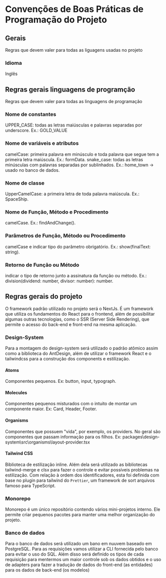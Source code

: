
# Convenções de Boas Práticas de Programação do Projeto



## Gerais
Regras que devem valer para todas as liguagens usadas no projeto

### Idioma
Inglês



## Regras gerais linguagens de programção
Regras que devem valer para todas as linguagens de programação

### Nome de constantes
UPPER_CASE: todas as letras maiúsculas e palavras separadas por underscore. Ex.: GOLD_VALUE

### Nome de variáveis e atributos
camelCase: primeira palavra em minúsculo e toda palavra que segue tem a primeira letra maiúscula. Ex.: formData.
snake_case: todas as letras minúsculas com palavras separadas por sublinhados. Ex.: home_town -> usado no banco de dados.

### Nome de classe
UpperCamelCase: a primeira letra de toda palavra maiúscula. Ex.: SpaceShip.

### Nome de Função, Método e Procedimento
camelCase. Ex.: findAndChange().

### Parâmetros de Função, Método ou Procedimento
camelCase e indicar tipo do parâmetro obrigatório. Ex.: show(finalText: string).

### Retorno de Função ou Método
indicar o tipo de retorno junto a assinatura da função ou método. Ex.: division(dividend: number, divisor: number): number.



## Regras gerais do projeto
O framework padrão utilizado no projeto será o NextJs. É um framework que utiliza os fundamentos do React para o frontend, além de possibilitar algumas outras tecnologias, como o SSR (Server Side Rendering), que permite o acesso do back-end e front-end na mesma aplicação.


### Design-System
Para a montagem do design-system será utilizado o padrão atômico assim como a biblioteca do AntDesign, além de utilizar o framework React e o tailwindcss para a construção dos components e estilização.

#### Atoms
Componentes pequenos. Ex: button, input, typograph.

#### Molecules
Componentes pequenos misturados com o intuito de montar um componente maior. Ex: Card, Header, Footer.

#### Organisms
Componentes que possuem "vida", por exemplo, os providers. No geral são componentes que passam informação para os filhos. Ex: packages\design-system\src\organisms\layout-provider.tsx

#### Tailwind CSS
Biblioteca de estilização inline. Além dela será utilizado as bibliotecas tailwind-merge e clsx para fazer o controle e evitar possíveis problemas na estilização. Com relação à ordem dos identificadores, esta foi definida com base no plugin para tailwind do `Prettier`, um framework de sort arquivos famoso para TypeScript.


### Monorepo
Monorepo é um único repositório contendo vários mini-projetos interno. Ele permite criar pequenos pacotes para manter uma melhor organização do projeto.


### Banco de dados
Para o banco de dados será utilizado um bano em nuuvem baseado em PostgreSQL. Para as requisições vamos utilizar a CLI fornecida pelo banco para evitar o uso do SQL. Além disso será definido os tipos de cada requisição para mentermos um maior controle sob os dados obtidos e o uso de adapters para fazer a tradução de dados do front-end (as entidades) para os dados de back-end (os modelos)

